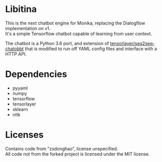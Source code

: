 # Libitina

This is the next chatbot engine for Monika, replacing the Dialogflow implementation on v1.  
It's a simple Tensorflow chatbot capable of learning from user context.

The chatbot is a Python 3.6 port, and extension of [tensorlayer/seq2seq-chatobbt](https://github.com/tensorlayer/seq2seq-chatbot) that is modified to run off YAML config files and interface with a HTTP API.

# Dependencies

 - pyyaml
 - numpy
 - tensorflow
 - tensorlayer
 - sklearn
 - nltk

# Licenses

Contains code from "zsdonghao", license unspecified.  
All code not from the forked project is licensed under the MIT license.
